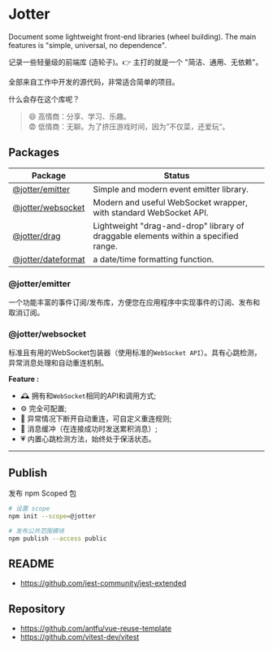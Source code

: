 # Jotter
Document some lightweight front-end libraries (wheel building). The main features is "simple, universal, no dependence".

记录一些轻量级的前端库 (造轮子)。👉 主打的就是一个 "简洁、通用、无依赖"。

全部来自工作中开发的源代码，非常适合简单的项目。

什么会存在这个库呢？
> 😄 高情商：分享、学习、乐趣。  
> 😨 低情商：无聊。为了挤压游戏时间，因为”不仅菜，还爱玩“。



## Packages

| Package                                                      | Status                                                       |
| ------------------------------------------------------------ | ------------------------------------------------------------ |
| [@jotter/emitter](https://github.com/Meqn/jotter/tree/main/libs/emitter) | Simple and modern event emitter library. |
| [@jotter/websocket](https://github.com/Meqn/jotter/tree/main/libs/websocket) | Modern and useful WebSocket wrapper, with standard WebSocket API. |
| [@jotter/drag](https://github.com/Meqn/jotter/tree/main/libs/drag) | Lightweight "drag-and-drop" library of draggable elements within a specified range. |
| [@jotter/dateformat](https://github.com/Meqn/jotter/tree/main/libs/dateFormat) | a date/time formatting function. |



### @jotter/emitter
一个功能丰富的事件订阅/发布库，方便您在应用程序中实现事件的订阅、发布和取消订阅。



### @jotter/websocket
标准且有用的WebSocket包装器（使用标准的`WebSocket API`）。具有心跳检测，异常消息处理和自动重连机制。

**Feature :**
* 🕰 拥有和`WebSocket`相同的API和调用方式;
* ⚙️ 完全可配置;
* 🧬 异常情况下断开自动重连，可自定义重连规则;
* 📮 消息缓冲（在连接成功时发送累积消息）;
* 💗 内置心跳检测方法，始终处于保活状态。



---



## Publish

发布 npm Scoped 包

```bash
# 设置 scope
npm init --scope=@jotter

# 发布公共范围模块
npm publish --access public
```

## README
- https://github.com/jest-community/jest-extended

## Repository
- https://github.com/antfu/vue-reuse-template
- https://github.com/vitest-dev/vitest

